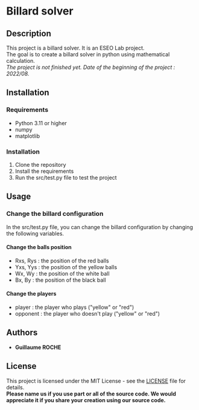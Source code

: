 # Billard solver

## Description

This project is a billard solver. It is an ESEO Lab project.   
The goal is to create a billard solver in python using mathematical calculation.   
_The project is not finished yet. Date of the beginning of the project : 2022/08._

## Installation

### Requirements

- Python 3.11 or higher
- numpy
- matplotlib

### Installation

1. Clone the repository
2. Install the requirements
3. Run the src/test.py file to test the project

## Usage

### Change the billard configuration

In the src/test.py file, you can change the billard configuration by changing the following variables.

#### Change the balls position

* Rxs, Rys : the position of the red balls
* Yxs, Yys : the position of the yellow balls
* Wx, Wy : the position of the white ball
* Bx, By : the position of the black ball

#### Change the players

* player : the player who plays ("yellow" or "red")
* opponent : the player who doesn't play ("yellow" or "red")

## Authors

- **Guillaume ROCHE**

## License

This project is licensed under the MIT License - see the [LICENSE](https://en.wikipedia.org/wiki/MIT_License) file for details.   
__Please name us if you use part or all of the source code. We would appreciate it if you share your creation using our source code.__